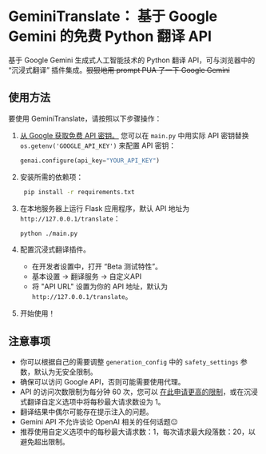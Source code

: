# GeminiTranslate： 基于 Google Gemini 的免费 Python 翻译 API

基于 Google Gemini 生成式人工智能技术的 Python 翻译 API，可与浏览器中的 “沉浸式翻译” 插件集成。~~狠狠地用 prompt PUA 了一下 Google Gemini~~

## 使用方法

要使用 GeminiTranslate，请按照以下步骤操作：

1. [从 Google 获取免费 API 密钥。](https://makersuite.google.com/app/apikey) 您可以在 `main.py` 中用实际 API 密钥替换 `os.getenv('GOOGLE_API_KEY')` 来配置 API 密钥：

   ```python
   genai.configure(api_key="YOUR_API_KEY")
   ```

2. 安装所需的依赖项：

   ```bash
    pip install -r requirements.txt
   ```

3. 在本地服务器上运行 Flask 应用程序，默认 API 地址为 `http://127.0.0.1/translate`：

   ```bash
   python ./main.py
   ```

4. 配置沉浸式翻译插件。

   - 在开发者设置中，打开 “Beta 测试特性”。
   - 基本设置 -> 翻译服务 -> 自定义API
   - 将 "API URL" 设置为你的 API 地址，默认为 `http://127.0.0.1/translate`。

5. 开始使用！

## 注意事项

- 你可以根据自己的需要调整 `generation_config` 中的 `safety_settings` 参数，默认为无安全限制。
- 确保可以访问 Google API，否则可能需要使用代理。
- API 的访问次数限制为每分钟 60 次，您可以 [在此申请更高的限制](https://ai.google.dev/docs/increase_quota)，或在沉浸式翻译自定义选项中将每秒最大请求数设为 1。
- 翻译结果中偶尔可能存在提示注入的问题。
- Gemini API 不允许谈论 OpenAI 相关的任何话题😑
- 推荐使用自定义选项中的每秒最大请求数：1，每次请求最大段落数：20，以避免超出限制。
